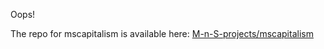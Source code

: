 

<!--<p align="center">
  <img src="https://github.com/m-doescode/mscapitalism-mod/blob/master/md-files/ms-capitalism%20icon.png?raw=true" />
</p>
<h1 align="center">m-doescode and egl1000's Capitalism Mod</h1>

## Welcome!

This repository is under construction! Expect no content for a while...

m-doescode and egl1000's Capitalism Mod (or mscapitalism for short, fun fact: those are our first initials!) is a mod for Minecraft: Java Edition on Forge.

It proports to add money storage, land (property), shops (cash registers, stock frame, etc.) and more!

Build your own civilization and economy with our mod!

## Begin Date

No date has been assigned for when we will begin work. This is subject to change.-->

Oops!

The repo for mscapitalism is available here: [ M-n-S-projects/mscapitalism ](https://github.com/M-n-S-projects/mscapitalism)
